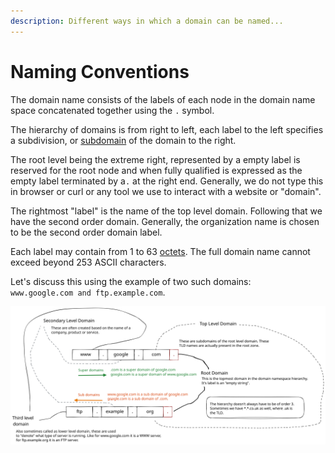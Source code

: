 ```yaml
---
description: Different ways in which a domain can be named...
---
```


# Naming Conventions

The domain name consists of the labels of each node in the domain name space concatenated together using the  `.` symbol.

The hierarchy of domains is from right to left, each label to the left specifies a subdivision, or [subdomain](https://en.wikipedia.org/wiki/Subdomain) of the domain to the right.&#x20;

The root level being the extreme right, represented by a empty label is reserved for the root node and when fully qualified is expressed as the empty label terminated by a`.` at the right end. Generally, we do not type this in browser or curl or any tool we use to interact with a website or "domain".

The rightmost "label" is the name of the top level domain. Following that we have the second order domain. Generally, the organization name is chosen to be the second order domain label.

Each label may contain from 1 to 63 [octets](https://en.wikipedia.org/wiki/Octet\_\(computing\)). The full domain name cannot exceed beyond 253 ASCII characters.

Let's discuss this using the example of two such domains:\
`www.google.com and ftp.example.com`.

<img src="../../../.gitbook/assets/file.excalidraw.svg" alt="" class="gitbook-drawing">
